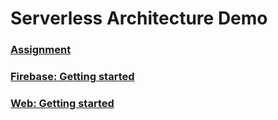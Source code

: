 # Serverless Architecture Demo

### [Assignment](ASSIGNMENT.md)

### [Firebase: Getting started](HOWTO.md)

### [Web: Getting started](public/README.md)
